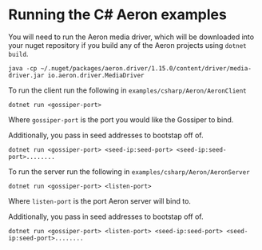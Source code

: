 # Running the C# Aeron examples

You will need to run the Aeron media driver, which will be downloaded into your nuget repository if you build any of the Aeron projects using `dotnet build`.

    java -cp ~/.nuget/packages/aeron.driver/1.15.0/content/driver/media-driver.jar io.aeron.driver.MediaDriver

To run the client run the following in `examples/csharp/Aeron/AeronClient`

    dotnet run <gossiper-port>

Where `gossiper-port` is the port you would like the Gossiper to bind.

Additionally, you pass in seed addresses to bootstap off of.

    dotnet run <gossiper-port> <seed-ip:seed-port> <seed-ip:seed-port>........


To run the server run the following in `examples/csharp/Aeron/AeronServer`

    dotnet run <gossiper-port> <listen-port>

Where `listen-port` is the port Aeron server will bind to.

Additionally, you pass in seed addresses to bootstap off of.

    dotnet run <gossiper-port> <listen-port> <seed-ip:seed-port> <seed-ip:seed-port>........